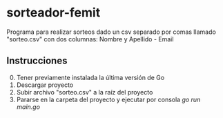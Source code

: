# sorteador-femit
Programa para realizar sorteos dado un csv separado por comas llamado "sorteo.csv" con dos columnas: Nombre y Apellido - Email


## Instrucciones
0. Tener previamente instalada la última versión de Go
1. Descargar proyecto
2. Subir archivo "sorteo.csv" a la raíz del proyecto
3. Pararse en la carpeta del proyecto y ejecutar por consola *go run main.go*
